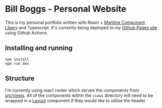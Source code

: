 # Bill Boggs - Personal Website

This is my personal portfolio written with React + [Mantine Component Libary](https://mantine.dev) and Typescript. It's currently being deployed to my [Github Pages site](https://billboggs.github.io) using Github Actions.

## Installing and running

```
npm install
npm run dev
```

## Structure

I'm currently using react router which serves the components from [src/views](src/views). All of the components within the `views` directory will need to be wrapped in a [Layout](src/components/Layout/Layout.tsx) component if they would like to utilize the header.
